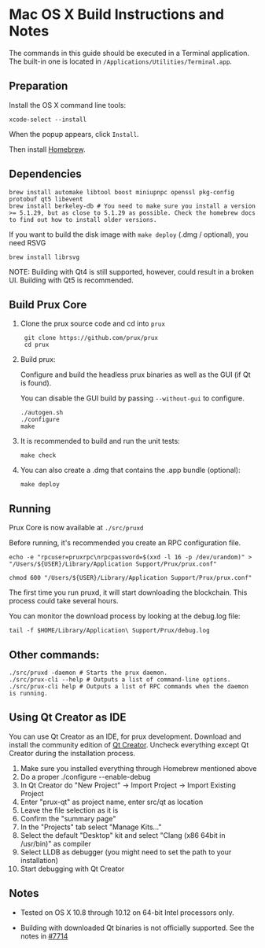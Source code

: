 Mac OS X Build Instructions and Notes
====================================
The commands in this guide should be executed in a Terminal application.
The built-in one is located in `/Applications/Utilities/Terminal.app`.

Preparation
-----------
Install the OS X command line tools:

`xcode-select --install`

When the popup appears, click `Install`.

Then install [Homebrew](https://brew.sh).

Dependencies
----------------------

    brew install automake libtool boost miniupnpc openssl pkg-config protobuf qt5 libevent
    brew install berkeley-db # You need to make sure you install a version >= 5.1.29, but as close to 5.1.29 as possible. Check the homebrew docs to find out how to install older versions.

If you want to build the disk image with `make deploy` (.dmg / optional), you need RSVG

    brew install librsvg

NOTE: Building with Qt4 is still supported, however, could result in a broken UI. Building with Qt5 is recommended.

Build Prux Core
------------------------

1. Clone the prux source code and cd into `prux`

        git clone https://github.com/prux/prux
        cd prux

2.  Build prux:

    Configure and build the headless prux binaries as well as the GUI (if Qt is found).

    You can disable the GUI build by passing `--without-gui` to configure.

        ./autogen.sh
        ./configure
        make

3.  It is recommended to build and run the unit tests:

        make check

4.  You can also create a .dmg that contains the .app bundle (optional):

        make deploy

Running
-------

Prux Core is now available at `./src/pruxd`

Before running, it's recommended you create an RPC configuration file.

    echo -e "rpcuser=pruxrpc\nrpcpassword=$(xxd -l 16 -p /dev/urandom)" > "/Users/${USER}/Library/Application Support/Prux/prux.conf"

    chmod 600 "/Users/${USER}/Library/Application Support/Prux/prux.conf"

The first time you run pruxd, it will start downloading the blockchain. This process could take several hours.

You can monitor the download process by looking at the debug.log file:

    tail -f $HOME/Library/Application\ Support/Prux/debug.log

Other commands:
-------

    ./src/pruxd -daemon # Starts the prux daemon.
    ./src/prux-cli --help # Outputs a list of command-line options.
    ./src/prux-cli help # Outputs a list of RPC commands when the daemon is running.

Using Qt Creator as IDE
------------------------
You can use Qt Creator as an IDE, for prux development.
Download and install the community edition of [Qt Creator](https://www.qt.io/download/).
Uncheck everything except Qt Creator during the installation process.

1. Make sure you installed everything through Homebrew mentioned above
2. Do a proper ./configure --enable-debug
3. In Qt Creator do "New Project" -> Import Project -> Import Existing Project
4. Enter "prux-qt" as project name, enter src/qt as location
5. Leave the file selection as it is
6. Confirm the "summary page"
7. In the "Projects" tab select "Manage Kits..."
8. Select the default "Desktop" kit and select "Clang (x86 64bit in /usr/bin)" as compiler
9. Select LLDB as debugger (you might need to set the path to your installation)
10. Start debugging with Qt Creator

Notes
-----

* Tested on OS X 10.8 through 10.12 on 64-bit Intel processors only.

* Building with downloaded Qt binaries is not officially supported. See the notes in [#7714](https://github.com/prux/prux/issues/7714)
